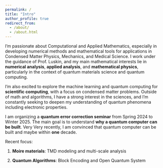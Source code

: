 ```yaml
---
permalink: /
title: "Intro"
author_profile: true
redirect_from: 
  - /about/
  - /about.html
---
```

I’m passionate about Computational and Applied Mathematics, especially in developing numerical methods and mathematical tools for applications in Condensed Matter Physics, Mechanics, and Medical Science. I work under the guidance of Prof. Luskin, and my main mathematical interests lie in __numerical analysis__, __applied analysis__, and __mathematical physics__, particularly in the context of quantum materials science and quantum computing.

I’m also excited to explore the machine learning and quantum computing for __scientific computing__, with a focus on condensed matter problems. Outside of math and algorithms, I have a strong interest in the sciences, and I’m constantly seeking to deepen my understanding of quantum phenomena including electronic properties.

I am organizing a __quantum error correction seminar__ from Spring 2024 to Winter 2025. The main goal is to understand __why a quantum computer can be built__. Very Very recently, I am convinced that quantum computer can be built and maybe within __one__ decade.

Recent focus:

1. __Moire materials__: TMD modeling and multi-scale analysis

2. __Quantum Algorithms__: Block Encoding and Open Quantum System






